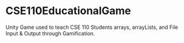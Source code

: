 # CSE110EducationalGame
Unity Game used to teach CSE 110 Students arrays, arrayLists, and File Input &amp; Output through Gamification.
